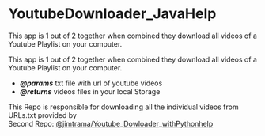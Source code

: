 # YoutubeDownloader_JavaHelp
This app is 1 out of 2 together when combined they download all videos of a Youtube Playlist on your computer.

This app is 1 out of 2 together when combined they download all videos of a Youtube Playlist on your computer.

- <b><i>@params</i></b> txt file with url of youtube videos 
- <b><i>@returns</i></b> videos files in your local Storage 

This Repo is responsible for downloading all the individual videos from URLs.txt provided by  
Second Repo: <a href="https://github.com/jimtrama/Youtube_Dowloader_withPythonhelp">@jimtrama/Youtube_Dowloader_withPythonhelp</a>
